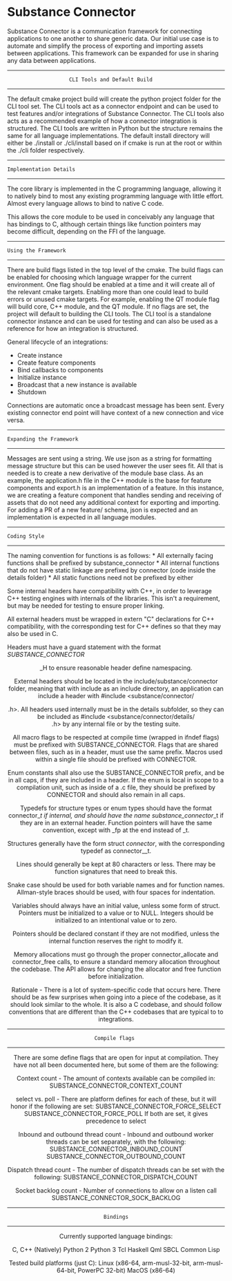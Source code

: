 # Substance Connector

Substance Connector is a communication framework for connecting applications
to one another to share generic data. Our initial use case is to automate and
simplify the process of exporting and importing assets between applications. 
This framework can be expanded for use in sharing any data between applications.


--------------------------------------------------------------------------
                        CLI Tools and Default Build
--------------------------------------------------------------------------
The default cmake project build will create the python project folder for
the CLI tool set. The CLI tools act as a connector endpoint and can be used
to test features and/or integrations of Substance Connector. The CLI tools also
acts as a recommended example of how a connector integration is structured.
The CLI tools are written in Python but the structure remains the same for all
language implementations. The default install directory will either be
./install or ./cli/install based on if cmake is run at the root or within the
./cli folder respectively.


--------------------------------------------------------------------------
    Implementation Details
--------------------------------------------------------------------------
The core library is implemented in the C programming language, allowing it to
natively bind to most any existing programming language with little effort.
Almost every language allows to bind to native C code.

This allows the core module to be used in conceivably any language that has bindings
to C, although certain things like function pointers may become difficult,
depending on the FFI of the language.


--------------------------------------------------------------------------
    Using the Framework
--------------------------------------------------------------------------
There are build flags listed in the top level of the cmake. The build flags
can be enabled for choosing which language wrapper for the current environment.
One flag should be enabled at a time and it will create all of the relevant cmake 
targets. Enabling more than one could lead to build errors or unused cmake targets.
For example, enabling the QT module flag will build core, C++ module, and
the QT module. If no flags are set, the project will default to building the CLI
tools. The CLI tool is a standalone connector instance and can be used for 
testing and can also be used as a reference for how an integration is structured.

General lifecycle of an integrations:
- Create instance
- Create feature components
- Bind callbacks to components
- Initialize instance
- Broadcast that a new instance is available
- Shutdown

Connections are automatic once a broadcast message has been sent. Every existing connector
end point will have context of a new connection and vice versa. 


--------------------------------------------------------------------------
    Expanding the Framework 
--------------------------------------------------------------------------

Messages are sent using a string. We use json as a string for formatting
message structure but this can be used however the user sees fit. All that is
needed is to create a new derivative of the module base class. As an example, 
the application.h file in the C++ module is the base for feature components and
export.h is an implementation of a feature. In this instance, we are creating a
feature component that handles sending and receiving of assets that do not need
any additional context for exporting and importing. For adding a PR of a new feature/
schema, json is expected and an implementation is expected in all language modules.

--------------------------------------------------------------------------
    Coding Style
--------------------------------------------------------------------------

The naming convention for functions is as follows:
    * All externally facing functions shall be prefixed by substance_connector
    * All internal functions that do not have static linkage are prefixed
      by connector (code inside the details folder)
    * All static functions need not be prefixed by either

Some internal headers have compatibility with C++, in order to leverage C++
testing engines with internals of the libraries. This isn't a requirement,
but may be needed for testing to ensure proper linking.

All external headers must be wrapped in extern "C" declarations for C++
compatibility, with the corresponding test for C++ defines so that they
may also be used in C.

Headers must have a guard statement with the format _SUBSTANCE_CONNECTOR_<HEADER>_H
to ensure reasonable header define namespacing.

External headers should be located in the include/substance/connector folder,
meaning that with include as an include directory, an application can
include a header with #include <substance/connector/<header>.h>. All headers
used internally must be in the details subfolder, so they can be included
as #include <substance/connector/details/<header>.h> by any internal file or
by the testing suite.

All macro flags to be respected at compile time (wrapped in ifndef flags)
must be prefixed with SUBSTANCE_CONNECTOR. Flags that are shared between files,
such as in a header, must use the same prefix. Macros used within a single
file should be prefixed with CONNECTOR.

Enum constants shall also use the SUBSTANCE_CONNECTOR prefix, and be in all caps,
if they are included in a header. If the enum is local in scope to a
compilation unit, such as inside of a .c file, they should be prefixed by
CONNECTOR and should also remain in all caps.

Typedefs for structure types or enum types should have the format connector_<name>_t
if internal, and should have the name substance_connector_<name>_t if they are in an
external header. Function pointers will have the same convention, except with
_fp at the end instead of _t.

Structures generally have the form struct _connector_<name>, with the corresponding
typedef as connector_<name>_t.

Lines should generally be kept at 80 characters or less. There may be function
signatures that need to break this.

Snake case should be used for both variable names and for function names.
Allman-style braces should be used, with four spaces for indentation.

Variables should always have an initial value, unless some form of struct.
Pointers must be initialized to a value or to NULL. Integers should be
initialized to an intentional value or to zero.

Pointers should be declared constant if they are not modified, unless the
internal function reserves the right to modify it.

Memory allocations must go through the proper connector_allocate and connector_free
calls, to ensure a standard memory allocation throughout the codebase. The
API allows for changing the allocator and free function before initialization.

Rationale - There is a lot of system-specific code that occurs here. There
should be as few surprises when going into a piece of the codebase, as it
should look similar to the whole. It is also a C codebase, and should follow
conventions that are different than the C++ codebases that are typical to
to integrations.

--------------------------------------------------------------------------
    Compile flags 
--------------------------------------------------------------------------

There are some define flags that are open for input at compilation. They
have not all been documented here, but some of them are the following:

Context count - The amount of contexts available can be compiled in:
    SUBSTANCE_CONNECTOR_CONTEXT_COUNT

select vs. poll - There are platform defines for each of these, but it will
    honor if the following are set:
    SUBSTANCE_CONNECTOR_FORCE_SELECT
    SUBSTANCE_CONNECTOR_FORCE_POLL
If both are set, it gives precedence to select

Inbound and outbound thread count - Inbound and outbound worker threads can
    be set separately, with the following:
    SUBSTANCE_CONNECTOR_INBOUND_COUNT
    SUBSTANCE_CONNECTOR_OUTBOUND_COUNT

Dispatch thread count - The number of dispatch threads can be set with
    the following:
    SUBSTANCE_CONNECTOR_DISPATCH_COUNT

Socket backlog count - Number of connections to allow on a listen call
    SUBSTANCE_CONNECTOR_SOCK_BACKLOG

--------------------------------------------------------------------------
    Bindings
--------------------------------------------------------------------------

Currently supported language bindings:

C, C++ (Natively)
Python 2
Python 3
Tcl
Haskell
Qml
SBCL Common Lisp

Tested build platforms (just C):
Linux (x86-64, arm-musl-32-bit, arm-musl-64-bit, PowerPC 32-bit)
MacOS (x86-64)
